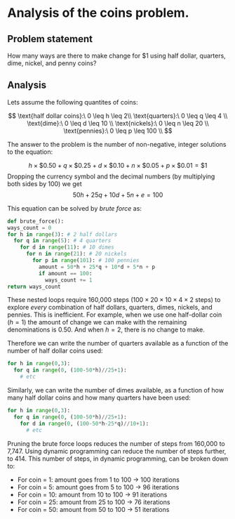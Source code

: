 # Analysis of the coins problem.

## Problem statement

How many ways are there to make change for $1 using half dollar, quarters, dime, nickel, and penny coins?

## Analysis

Lets assume the following quantites of coins:

$$
\text{half dollar coins}:\  0 \leq h \leq 2\\
\text{quarters}:\ 0 \leq q \leq 4  \\
\text{dime}:\ 0 \leq d \leq 10  \\
\text{nickels}:\  0 \leq n \leq 20 \\
\text{pennies}:\  0 \leq p \leq 100 \\
$$

The answer to the problem is the number of non-negative, integer solutions to the equation:

$$
h\times\$0.50 + q\times\$0.25 + d\times\$0.10 + n\times\$0.05 + p\times\$0.01 = \$1
$$
Dropping the currency symbol and the decimal numbers (by multiplying both sides by 100) we get
$$
50h +25q +10d +5n + e = 100
$$

This equation can be solved by *brute force* as:
```python
def brute_force():
ways_count = 0
for h in range(3): # 2 half dollars
  for q in range(5): # 4 quarters
    for d in range(11): # 10 dimes
      for n in range(21): # 20 nickels
        for p in range(101): # 100 pennies
          amount = 50*h + 25*q + 10*d + 5*n + p
          if amount == 100:
            ways_count += 1
return ways_count
```
These nested loops require 160,000 steps  ($100\times 20\times 10\times 4\times 2$ steps) to explore *every* combination of half dollars, quarters, dimes, nickels, and pennies. This is inefficient. For example, when we use one half-dollar coin ($h=1$) the amount of change we can make with the remaining denominations is $0.50$. And when $h=2$, there is no change to make.

Therefore we can write the number of quarters available as a function of the number of half dollar coins used:

```python
for h in range(0,3):
  for q in range(0, (100-50*h)//25+1):
    # etc
```
Similarly, we can write the number of dimes available, as a function of how many half dollar coins and how many quarters have been used:

```python
for h in range(0,3):
  for q in range(0, (100-50*h)//25+1):
    for d in range(0, (100-50*h-25*q)//10+1):
      # etc
```
Pruning the brute force loops reduces the number of steps from 160,000 to 7,747. Using dynamic programming can reduce the number of steps further, to 414. This number of steps, in dynamic programming, can be broken down to:
* For coin = 1: amount goes from 1 to 100 → 100 iterations
* For coin = 5: amount goes from 5 to 100 → 96 iterations
* For coin = 10: amount from 10 to 100 → 91 iterations
* For coin = 25: amount from 25 to 100 → 76 iterations
* For coin = 50: amount from 50 to 100 → 51 iterations